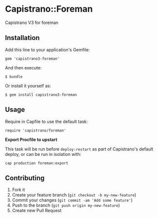 # Capistrano::Foreman

Capistrano V3 for foreman

## Installation

Add this line to your application's Gemfile:

    gem 'capistrano3-foreman'

And then execute:

    $ bundle

Or install it yourself as:

    $ gem install capistrano3-foreman

## Usage

Require in Capfile to use the default task:

    require 'capistrano/foreman'


**Export Procfile to upstart**

This task will be run before `deploy:restart` as part of Capistrano's default deploy, or can be run in isolation with:

    cap production foreman:export



## Contributing

1. Fork it
2. Create your feature branch (`git checkout -b my-new-feature`)
3. Commit your changes (`git commit -am 'Add some feature'`)
4. Push to the branch (`git push origin my-new-feature`)
5. Create new Pull Request
